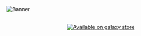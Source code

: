 <img alt='Banner' src="https://res.cloudinary.com/azizcloud/image/upload/v1588243913/jhfohllgd8mnddmfse6n.jpg" />

<br/>
<br/>

<p align="center">
<a href='https://galaxystore.samsung.com/detail/com.quiva'><img alt='Available on galaxy store' src='https://res.cloudinary.com/azizcloud/image/upload/v1588188023/jvuirtrvzpspnxa5l2wc.png'/></a> </p>